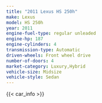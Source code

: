 ```yaml
---
title: "2011 Lexus HS 250h"
make: Lexus
model: HS 250h
year: 2011
engine-fuel-type: regular unleaded
engine-hp: 187
engine-cylinders: 4
transmission-type: Automatic
driven-wheels: Front wheel drive
number-of-doors: 4
market-category: Luxury,Hybrid
vehicle-size: Midsize
vehicle-style: Sedan
---
```


{{< car_info >}}
